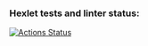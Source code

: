 ### Hexlet tests and linter status:
[![Actions Status](https://github.com/asagafonov/rails-project-64/workflows/hexlet-check/badge.svg)](https://github.com/asagafonov/rails-project-64/actions)